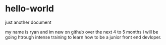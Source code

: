 # hello-world
just another document


my name is ryan and im new on github over the next 4 to 5 months i will be going htrough intense training to learn how to be a junior front end devloper. 
